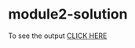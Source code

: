 # module2-solution
To see the output <a href="https://yinhuey19.github.io/module2-solution/blob/master/index.html">CLICK HERE</a>

